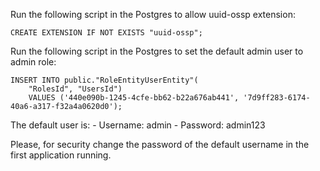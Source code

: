 Run the following script in the Postgres to allow uuid-ossp extension:
```
CREATE EXTENSION IF NOT EXISTS "uuid-ossp";
```

Run the following script in the Postgres to set the default admin user to admin role:
```
INSERT INTO public."RoleEntityUserEntity"(
	"RolesId", "UsersId")
	VALUES ('440e090b-1245-4cfe-bb62-b22a676ab441', '7d9ff283-6174-40a6-a317-f32a4a0620d0');
```

The default user is:
	- Username: admin
	- Password: admin123

Please, for security change the password of the default username in the first application running.


